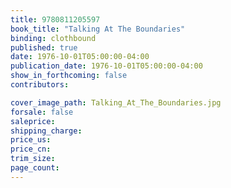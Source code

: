 ```yaml
---
title: 9780811205597
book_title: "Talking At The Boundaries"
binding: clothbound
published: true
date: 1976-10-01T05:00:00-04:00
publication_date: 1976-10-01T05:00:00-04:00
show_in_forthcoming: false
contributors:

cover_image_path: Talking_At_The_Boundaries.jpg
forsale: false
saleprice:
shipping_charge:
price_us:
price_cn:
trim_size:
page_count:
---
```


